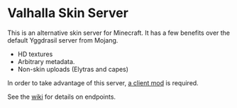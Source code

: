# Valhalla Skin Server

This is an alternative skin server for Minecraft. It has a few benefits over
 the default Yggdrasil server from Mojang.

 - HD textures
 - Arbitrary metadata.
 - Non-skin uploads (Elytras and capes)

In order to take advantage of this server, [a client mod](https://github.com/MineLittlePony/HDSkins) is required.

See the [wiki](./wiki) for details on endpoints.
